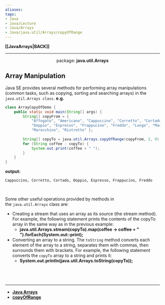 ```yaml
---
aliases:
tags:
- Java
- Java/Lecture
- Java/Arrays
- Java/java.util/Arrays/copyOfRange
---
```

**[[JavaArrays|BACK]]**

---
<center>package: <strong>java.util.Arrays</strong></center>

## Array Manipulation
Java SE provides several methods for performing array manipulations (common tasks, such as copying, sorting and searching arrays) in the `java.util.Arrays class`.
**e.g.**
```java
class ArrayCopyOfDemo {
    public static void main(String[] args) {
        String[] copyFrom = {
            "Affogato", "Americano", "Cappuccino", "Corretto", "Cortado",   
            "Doppio", "Espresso", "Frappucino", "Freddo", "Lungo", "Macchiato",      
            "Marocchino", "Ristretto" };
        
        String[] copyTo = java.util.Arrays.copyOfRange(copyFrom, 2, 9);        
        for (String coffee : copyTo) {
            System.out.print(coffee + " ");           
        }            
    }
}
```
**output:**
```
Cappuccino, Corretto, Cortado, Doppio, Espresso, Frappucino, Freddo
```
<br>

Some other useful operations provided by methods in the `java.util.Arrays` class are:
- Creating a stream that uses an array as its source (the stream method). For example, the following statement prints the contents of the copyTo array in the same way as in the previous example:
	- **java.util.Arrays.stream(copyTo).map(coffee -> coffee + " ").forEach(System.out::print);** 
- Converting an array to a string. The `toString` method converts each element of the array to a string, separates them with commas, then surrounds them with brackets. For example, the following statement converts the `copyTo` array to a string and prints it:
	- **System.out.println(java.util.Arrays.toString(copyTo));**

<br>

# 
---
- **[Java Arrays](https://docs.oracle.com/javase/tutorial/java/nutsandbolts/arrays.html)**
- **[copyOfRange](https://www.tutorialspoint.com/java/util/arrays_copyofrange_short.htm)**